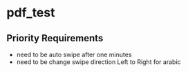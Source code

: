 # pdf_test

## Priority Requirements

- need to be auto swipe after one minutes
- need to be change swipe direction Left to Right for arabic